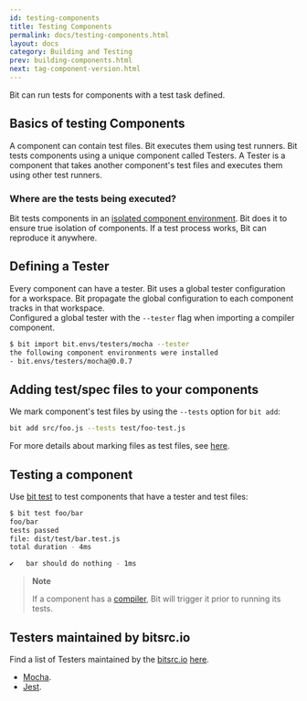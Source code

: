 ```yaml
---
id: testing-components
title: Testing Components
permalink: docs/testing-components.html
layout: docs
category: Building and Testing
prev: building-components.html
next: tag-component-version.html
---
```


Bit can run tests for components with a test task defined.

## Basics of testing Components

A component can contain test files. Bit executes them using test runners. Bit tests components using a unique component called Testers. A Tester is a component that takes another component's test files and executes them using other test runners.

### Where are the tests being executed?

Bit tests components in an [isolated component environment](/docs/ext-concepts.html#what-is-an-isolated-component-environment). Bit does it to ensure true isolation of components. If a test process works, Bit can reproduce it anywhere.

## Defining a Tester

Every component can have a tester. Bit uses a global tester configuration for a workspace. Bit propagate the global configuration to each component tracks in that workspace.  
Configured a global tester with the `--tester` flag when importing a compiler component.

```bash
$ bit import bit.envs/testers/mocha --tester
the following component environments were installed
- bit.envs/testers/mocha@0.0.7
```

## Adding test/spec files to your components

We mark component's test files by using the `--tests` option for `bit add`:

```bash
bit add src/foo.js --tests test/foo-test.js
```

For more details about marking files as test files, see [here](/docs/cli-add.html#tracking-a-component-with-a-test-file).

## Testing a component

Use [bit test](/docs/cli-test.html) to test components that have a tester and test files:

```bash
$ bit test foo/bar
foo/bar
tests passed
file: dist/test/bar.test.js
total duration - 4ms

✔   bar should do nothing - 1ms
```

> **Note**
>
> If a component has a [compiler](/docs/building-components.html), Bit will trigger it prior to running its tests.

## Testers maintained by bitsrc.io

Find a list of Testers maintained by the [bitsrc.io](https://bitsrc.io) [here](https://bitsrc.io/bit/envs).

- [Mocha](https://bitsrc.io/bit/envs/testers/mocha).
- [Jest](https://bitsrc.io/bit/envs/testers/jest).